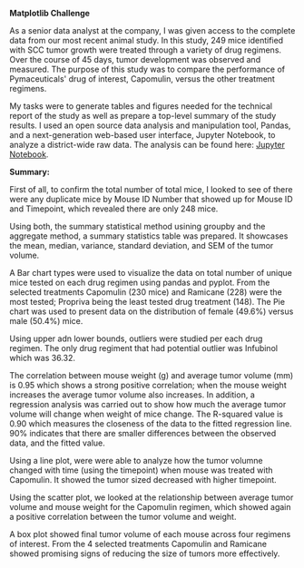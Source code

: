 **Matplotlib Challenge**

As a senior data analyst at the company, I was given access to the complete data from our most recent animal study. In this study, 249 mice identified with SCC tumor growth were treated through a variety of drug regimens.  Over the course of 45 days, tumor development was observed and measured. The purpose of this study was to compare the performance of Pymaceuticals' drug of interest, Capomulin, versus the other treatment regimens.  

My tasks were to generate tables and figures needed for the technical report of the study as well as prepare a top-level summary of the study results. I used an open source data analysis and manipulation tool, Pandas, and a next-generation web-based user interface, Jupyter Notebook, to analyze a district-wide raw data. The analysis can be found here: [Jupyter Notebook](Pymaceuticals/pymaceuticals.ipynb). 

**Summary:**

First of all, to confirm the total number of total mice, I looked to see of there were any duplicate mice by Mouse ID Number that showed up for Mouse ID and Timepoint, which revealed there are only 248 mice.

Using both, the summary statistical method usining groupby and the aggregate method, a summary statistics table was prepared. It showcases the mean, median, variance, standard deviation, and SEM of the tumor volume.

A Bar chart types were used to visualize the data on total number of unique mice tested on each drug regimen using pandas and pyplot. From the selected treatments Capomulin (230 mice) and Ramicane (228) were the most tested; Propriva being the least tested drug treatment (148). The Pie chart was used to present data on the distribution of female (49.6%) versus male (50.4%) mice. 

Using upper adn lower bounds, outliers were studied per each drug regimen. The only drug regiment that had potential outlier was Infubinol which was 36.32.

The correlation between mouse weight (g) and average tumor volume (mm) is 0.95 which shows a strong positive correlation; when the mouse weight increases the average tumor volume also increases. In addition, a regression analysis was carried out to show how much the average tumor volume will change when weight of mice change. The R-squared value is 0.90 which measures the closeness of the data to the fitted regression line. 90%  indicates that there are smaller differences between the observed data, and the fitted value. 

Using a line plot, were were able to analyze how the tumor volumne changed with time (using the timepoint) when mouse was treated with Capomulin. It showed the tumor sized decreased with higher timepoint.

Using the scatter plot, we looked at the relationship between  average tumor volume and mouse weight for the Capomulin regimen, which showed again a positive correlation between the tumor volume and weight.

A box plot showed final tumor volume of each mouse across four regimens of interest. From the 4 selected treatments Capomulin and Ramicane showed promising signs of reducing the size of tumors more effectively.